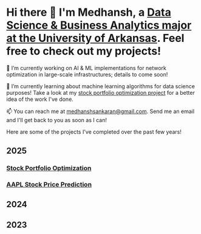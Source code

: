 # Hi there 👋 I'm Medhansh, a [Data Science & Business Analytics major at the University of Arkansas](linkedin.com/in/medhansh-sankaran/). Feel free to check out my projects!

🔭 I’m currently working on AI & ML implementations for network optimization in large-scale infrastructures; details to come soon!

🌱 I’m currently learning about machine learning algorithms for data science purposes! Take a look at my [stock portfolio optimization project](###stock-portfolio-optimization) for a better idea of the work I've done.

📫 You can reach me at medhanshsankaran@gmail.com. Send me an email and I'll get back to you as soon as I can!

Here are some of the projects I've completed over the past few years!

## 2025
### [Stock Portfolio Optimization](https://github.com/medhanshsankaran/Stock-Portfolio-Optimization)
### [AAPL Stock Price Prediction](https://github.com/medhanshsankaran/AAPL-Forecasting-Model)

## 2024

## 2023


<!--
**medhanshsankaran/medhanshsankaran** is a ✨ _special_ ✨ repository because its `README.md` (this file) appears on your GitHub profile.

Here are some ideas to get you started:


- 
- 👯 I’m looking to collaborate on ...
- 🤔 I’m looking for help with ...
- 💬 Ask me about ...
- 
- 😄 Pronouns: ...
- ⚡ Fun fact: ...
-->
